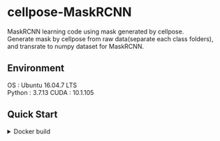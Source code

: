 # cellpose-MaskRCNN
MaskRCNN learning code using mask generated by cellpose.  
Generate mask by cellpose from raw data(separate each class folders),  
and transrate to numpy dataset for MaskRCNN.   

## Environment
OS : Ubuntu 16.04.7 LTS  
Python : 3.7.13
CUDA : 10.1.105

## Quick Start
<details><summary>Docker build</summary>
  
```
  docker pull tensorflow/tensorflow:1.4.1-devel-gpu-py3

```

<details><summary>Installation</summary>
  
```
  git clone https://github.com/CellFaker/cellpose-MaskRCNN/
  cd cellpose-MaskRCNN
  pip install -r requirments.txt 
```
  
  
</details>

## Reference
cellpose  
https://github.com/mouseland/cellpose

MaskRCNN(Keras)  
https://github.com/matterport/Mask_RCNN

## Contributor
[CellFaker](https://github.com/CellFaker)
